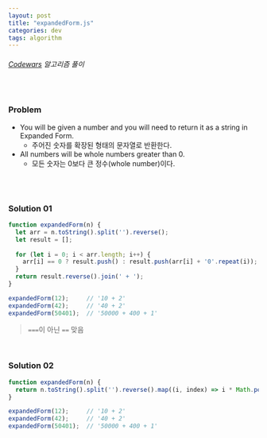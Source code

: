 ```yaml
---
layout: post
title: "expandedForm.js"
categories: dev
tags: algorithm
---
```


###### [Codewars](https://www.codewars.com) 알고리즘 풀이

<br>

### Problem

- You will be given a number and you will need to return it as a string in Expanded Form.
  - 주어진 숫자를 확장된 형태의 문자열로 반환한다.
- All numbers will be whole numbers greater than 0.
  - 모든 숫자는 0보다 큰 정수(whole number)이다.

<br>

<br>

### Solution 01

```js
function expandedForm(n) {
  let arr = n.toString().split('').reverse();
  let result = [];
  
  for (let i = 0; i < arr.length; i++) {
    arr[i] == 0 ? result.push() : result.push(arr[i] + '0'.repeat(i));
  }
  return result.reverse().join(' + ');
}

expandedForm(12);     // '10 + 2'
expandedForm(42);     // '40 + 2'
expandedForm(50401);  // '50000 + 400 + 1'
```

> `===`이 아닌 `==` 맞음

<br>

### Solution 02

```js
function expandedForm(n) {
  return n.toString().split('').reverse().map((i, index) => i * Math.pow(10, index)).filter(i => i > 0).reverse().join(' + ');
}

expandedForm(12);     // '10 + 2'
expandedForm(42);     // '40 + 2'
expandedForm(50401);  // '50000 + 400 + 1'
```

<br>

<br>